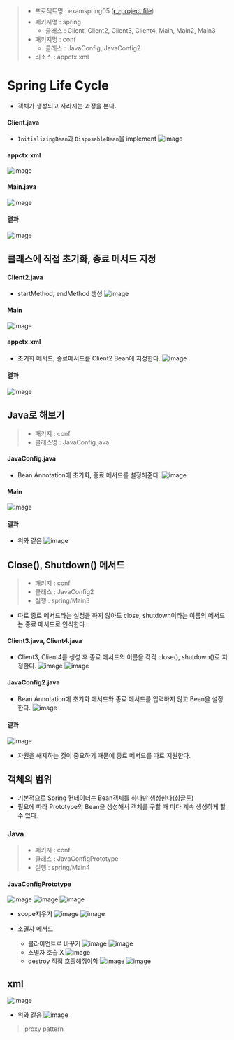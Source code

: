 
> - 프로젝트명 : examspring05 ([👉project file]())
> - 패키지명 : spring
>   - 클래스 : Client, Client2, Client3, Client4, Main, Main2, Main3
> - 패키지명 : conf
>   - 클래스 : JavaConfig, JavaConfig2
> - 리소스 : appctx.xml
# Spring Life Cycle
- 객체가 생성되고 사라지는 과정을 본다.

#### Client.java
- `InitializingBean`과 `DisposableBean`을 implement
![image](https://user-images.githubusercontent.com/79209568/121629499-424af780-cab6-11eb-9822-9d9536421d03.png)

#### appctx.xml
![image](https://user-images.githubusercontent.com/79209568/121630330-e5504100-cab7-11eb-9f86-de6b0c534a45.png)

#### Main.java
![image](https://user-images.githubusercontent.com/79209568/121630353-eed9a900-cab7-11eb-82f7-9ac674a0063c.png)

#### 결과
![image](https://user-images.githubusercontent.com/79209568/121635631-868fc500-cac1-11eb-84bd-a58a1a94146b.png)

## 클래스에 직접 초기화, 종료 메서드 지정
#### Client2.java
- startMethod, endMethod 생성
![image](https://user-images.githubusercontent.com/79209568/121633940-b4273f00-cabe-11eb-8e7c-3830cc3bbc83.png)

#### Main
![image](https://user-images.githubusercontent.com/79209568/121634011-d0c37700-cabe-11eb-8e27-fc0e96f5cc42.png)

#### appctx.xml
- 초기화 메서드, 종료메서드를 Client2 Bean에 지정한다.
![image](https://user-images.githubusercontent.com/79209568/121634053-e5a00a80-cabe-11eb-914d-7960dbae57d9.png)

#### 결과
![image](https://user-images.githubusercontent.com/79209568/121634118-010b1580-cabf-11eb-8689-8d72e9b330b1.png)

## Java로 해보기
> - 패키지 : conf
> - 클래스명 : JavaConfig.java


#### JavaConfig.java
- Bean Annotation에 초기화, 종료 메서드를 설정해준다.
![image](https://user-images.githubusercontent.com/79209568/121634296-3f083980-cabf-11eb-8c1b-69637257e16b.png)

#### Main
![image](https://user-images.githubusercontent.com/79209568/121634532-b3db7380-cabf-11eb-936c-1464fea1e17d.png)

#### 결과 
- 위와 같음
![image](https://user-images.githubusercontent.com/79209568/121634563-be960880-cabf-11eb-8ba4-dcee5e5bbe48.png)

## Close(), Shutdown() 메서드
> - 패키지 : conf
> - 클래스 : JavaConfig2
> - 실행 : spring/Main3

- 따로 종료 메서드라는 설정을 하지 않아도 close, shutdown이라는 이름의 메서드는 종료 메서드로 인식한다.
#### Client3.java, Client4.java
- Client3, Client4를 생성 후 종료 메서드의 이름을 각각 close(), shutdown()로 지정한다.
![image](https://user-images.githubusercontent.com/79209568/121634673-f69d4b80-cabf-11eb-99ca-265078a0d817.png)
![image](https://user-images.githubusercontent.com/79209568/121634680-f9983c00-cabf-11eb-9f6c-3aeca1577f12.png)

#### JavaConfig2.java
- Bean Annotation에 초기화 메서드와 종료 메서드를 입력하지 않고 Bean을 설정한다.
![image](https://user-images.githubusercontent.com/79209568/121635322-023d4200-cac1-11eb-8736-244f30469d6e.png)


#### 결과
![image](https://user-images.githubusercontent.com/79209568/121635369-16813f00-cac1-11eb-9be2-27d08a4f98d5.png)

- 자원을 해제하는 것이 중요하기 때문에 종료 메서드를 따로 지원한다.

## 객체의 범위
- 기본적으로 Spring 컨테이너는 Bean객체를 하나만 생성한다(싱글톤)
- 필요에 따라 Prototype의 Bean을 생성해서 객체를 구할 때 마다 계속 생성하게 할 수 있다.

### Java
> - 패키지 : conf
> - 클래스 : JavaConfigPrototype
> - 실행 : spring/Main4

#### JavaConfigPrototype
![image](https://user-images.githubusercontent.com/79209568/121639747-f739e000-cac7-11eb-98b8-2cf4e3852ccb.png)
![image](https://user-images.githubusercontent.com/79209568/121639781-06209280-cac8-11eb-9802-f0be42d04f81.png)
![image](https://user-images.githubusercontent.com/79209568/121639787-0882ec80-cac8-11eb-95ec-466c33de103a.png)

- scope지우기
![image](https://user-images.githubusercontent.com/79209568/121639827-120c5480-cac8-11eb-9a49-c61071586735.png)
![image](https://user-images.githubusercontent.com/79209568/121639834-146eae80-cac8-11eb-9b07-787da50abe43.png)

- 소멸자 메서드
  - 클라이언트로 바꾸기
  ![image](https://user-images.githubusercontent.com/79209568/121639867-22bcca80-cac8-11eb-999f-9faea47881e1.png)
![image](https://user-images.githubusercontent.com/79209568/121639888-281a1500-cac8-11eb-8a61-937c3b820c7e.png)
  - 소멸자 호출 X
![image](https://user-images.githubusercontent.com/79209568/121639903-2cdec900-cac8-11eb-9fd8-3a006aa70739.png)
  - destroy 직접 호출해줘야함
  ![image](https://user-images.githubusercontent.com/79209568/121639952-43852000-cac8-11eb-92cb-a23600586c59.png)
![image](https://user-images.githubusercontent.com/79209568/121639958-46801080-cac8-11eb-8937-66a1cfefc2ed.png)

## xml
![image](https://user-images.githubusercontent.com/79209568/121639974-4da71e80-cac8-11eb-8213-321dde43c66c.png)
- 위와 같음
![image](https://user-images.githubusercontent.com/79209568/121639986-539cff80-cac8-11eb-9dee-02be3b755f7f.png)

> proxy pattern
